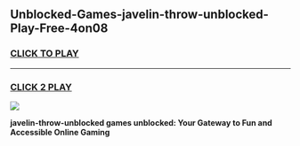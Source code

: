 
## Unblocked-Games-javelin-throw-unblocked-Play-Free-4on08
<h3>
<a href="https://premium76.site?title=javelin-throw-unblocked&ref=18A">CLICK TO PLAY</a></h3>
<hr>

<h3>
<a href="https://premium76.site?title=javelin-throw-unblocked&ref=18A">CLICK 2 PLAY</a>
  
</h3>

<a href="https://premium76.site?title=javelin-throw-unblocked&ref=18A"><img src="https://clearcache.store/games.png"></a>


**javelin-throw-unblocked games unblocked: Your Gateway to Fun and Accessible Online Gaming**

